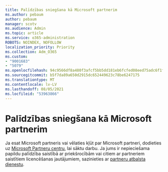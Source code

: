 ```yaml
---
title: Palīdzības sniegšana kā Microsoft partnerim
ms.author: pebaum
author: pebaum
manager: scotv
ms.audience: Admin
ms.topic: article
ms.service: o365-administration
ROBOTS: NOINDEX, NOFOLLOW
localization_priority: Priority
ms.collection: Adm_O365
ms.custom:
- "9001683"
- "5079"
ms.openlocfilehash: 94c9566df8a480f3afcf5bb5dd181eb6fcfed08eed75adc6f1f06c9df26c4cf8
ms.sourcegitcommit: b5f7da89a650d2915dc652449623c78be6247175
ms.translationtype: MT
ms.contentlocale: lv-LV
ms.lasthandoff: 08/05/2021
ms.locfileid: "53963866"
---
```

# <a name="help-as-a-microsoft-partner"></a>Palīdzības sniegšana kā Microsoft partnerim

Ja esat Microsoft partneris vai vēlaties kļūt par Microsoft partneri, dodieties uz [Microsoft Partneru centru](https://support.microsoft.com/help/4499930/partner-center-overview), lai sāktu darbu. Ja jums ir nepieciešama papildu palīdzība saistībā ar priekšrocībām vai citiem ar partneriem saistītiem licencēšanas jautājumiem, sazinieties ar [partneru atbalsta dienestu](https://aka.ms/partnersupport).
